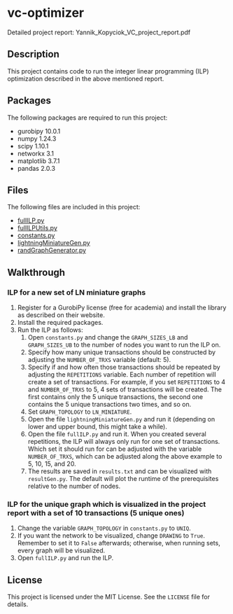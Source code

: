# vc-optimizer

Detailed project report: Yannik_Kopyciok_VC_project_report.pdf

## Description

This project contains code to run the integer linear programming (ILP) optimization described in the above mentioned report. 

## Packages

The following packages are required to run this project:

- gurobipy 10.0.1
- numpy 1.24.3
- scipy 1.10.1
- networkx 3.1
- matplotlib 3.7.1
- pandas 2.0.3

## Files

The following files are included in this project:

- [fullILP.py](http://fullilp.py/)
- [fullILPUtils.py](http://fullilputils.py/)
- [constants.py](http://constants.py/)
- [lightningMiniatureGen.py](http://lightningminiaturegen.py/)
- [randGraphGenerator.py](http://randgraphgenerator.py/)

## Walkthrough

### ILP for a new set of LN miniature graphs

1. Register for a GurobiPy license (free for academia) and install the library as described on their website.
2. Install the required packages.
3. Run the ILP as follows:
    1. Open `constants.py` and change the `GRAPH_SIZES_LB` and `GRAPH_SIZES_UB` to the number of nodes you want to run the ILP on.
    2. Specify how many unique transactions should be constructed by adjusting the `NUMBER_OF_TRXS` variable (default: 5).
    3. Specify if and how often those transactions should be repeated by adjusting the `REPETITIONS` variable. Each number of repetition will create a set of transactions. For example, if you set `REPETITIONS` to 4 and `NUMBER_OF_TRXS` to 5, 4 sets of transactions will be created. The first contains only the 5 unique transactions, the second one contains the 5 unique transactions two times, and so on.
    4. Set `GRAPH_TOPOLOGY` to `LN_MINIATURE`.
    5. Open the file `lightningMiniatureGen.py` and run it (depending on lower and upper bound, this might take a while).
    6. Open the file `fullILP.py` and run it. When you created several repetitions, the ILP will always only run for one set of transactions. Which set it should run for can be adjusted with the variable `NUMBER_OF_TRXS`, which can be adjusted along the above example to 5, 10, 15, and 20.
    7. The results are saved in `results.txt` and can be visualized with `resultGen.py`. The default will plot the runtime of the prerequisites relative to the number of nodes.

### ILP for the unique graph which is visualized in the project report with a set of 10 transactions (5 unique ones)

1. Change the variable `GRAPH_TOPOLOGY` in `constants.py` to `UNIQ`.
2. If you want the network to be visualized, change `DRAWING` to `True`. Remember to set it to `False` afterwards; otherwise, when running sets, every graph will be visualized.
3. Open `fullILP.py` and run the ILP.

## License

This project is licensed under the MIT License. See the `LICENSE` file for details.